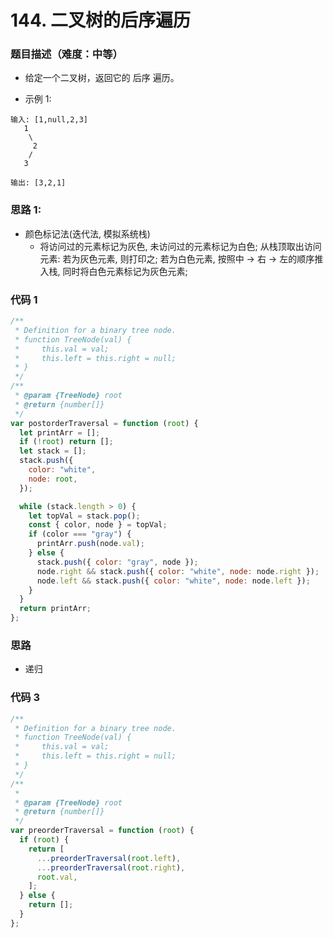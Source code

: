 <!--
 * @Author: your name
 * @Date: 2020-03-02 21:49:13
 * @LastEditTime: 2020-09-12 21:58:57
 * @LastEditors: Please set LastEditors
 * @Description: In User Settings Edit
 * @FilePath: /leetcode_fe/268_缺失数字.md
 -->

# 144. 二叉树的后序遍历

### 题目描述（难度：中等）

- 给定一个二叉树，返回它的 后序 遍历。

- 示例 1:

```
输入: [1,null,2,3]
   1
    \
     2
    /
   3

输出: [3,2,1]
```

### 思路 1:

- 颜色标记法(迭代法, 模拟系统栈)
  - 将访问过的元素标记为灰色, 未访问过的元素标记为白色;
    从栈顶取出访问元素:
    若为灰色元素, 则打印之;
    若为白色元素, 按照中 -> 右 -> 左的顺序推入栈, 同时将白色元素标记为灰色元素;

### 代码 1

```js
/**
 * Definition for a binary tree node.
 * function TreeNode(val) {
 *     this.val = val;
 *     this.left = this.right = null;
 * }
 */
/**
 * @param {TreeNode} root
 * @return {number[]}
 */
var postorderTraversal = function (root) {
  let printArr = [];
  if (!root) return [];
  let stack = [];
  stack.push({
    color: "white",
    node: root,
  });

  while (stack.length > 0) {
    let topVal = stack.pop();
    const { color, node } = topVal;
    if (color === "gray") {
      printArr.push(node.val);
    } else {
      stack.push({ color: "gray", node });
      node.right && stack.push({ color: "white", node: node.right });
      node.left && stack.push({ color: "white", node: node.left });
    }
  }
  return printArr;
};
```

### 思路

- 递归

### 代码 3

```js
/**
 * Definition for a binary tree node.
 * function TreeNode(val) {
 *     this.val = val;
 *     this.left = this.right = null;
 * }
 */
/**
 *
 * @param {TreeNode} root
 * @return {number[]}
 */
var preorderTraversal = function (root) {
  if (root) {
    return [
      ...preorderTraversal(root.left),
      ...preorderTraversal(root.right),
      root.val,
    ];
  } else {
    return [];
  }
};
```
